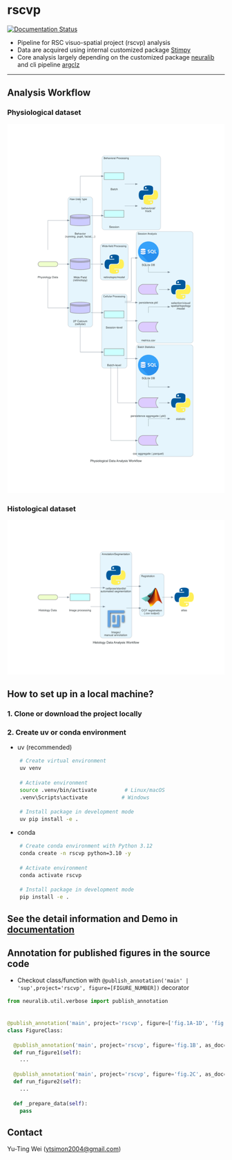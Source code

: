 # rscvp

[![Documentation Status](https://readthedocs.org/projects/rscvp/badge/?version=latest)](https://rscvp.readthedocs.io/en/latest/)

- Pipeline for RSC visuo-spatial project (rscvp) analysis
- Data are acquired using internal customized package [Stimpy](https://bitbucket.org/activision/stimpy/src/master)
- Core analysis largely depending on the customized
  package [neuralib](https://neuralib.readthedocs.io/en/latest/index.html) and cli
  pipeline [argclz](https://argp.readthedocs.io/en/latest/)

------------------------------

## Analysis Workflow

### Physiological dataset

![physiological_data_analysis_workflow.png](docs/source/_static/physiological_data_analysis_workflow.png)

### Histological dataset

![histology_data_analysis_workflow.png](docs/source/_static/histology_data_analysis_workflow.png)

## How to set up in a local machine?

### 1. Clone or download the project locally

### 2. Create uv or conda environment

- uv (recommended)

```bash
    # Create virtual environment
    uv venv

    # Activate environment
    source .venv/bin/activate         # Linux/macOS
    .venv\Scripts\activate           # Windows

    # Install package in development mode
    uv pip install -e .
```

- conda

```bash
    # Create conda environment with Python 3.12
    conda create -n rscvp python=3.10 -y

    # Activate environment
    conda activate rscvp

    # Install package in development mode
    pip install -e .
```



## See the detail information and Demo in [documentation](https://rscvp.readthedocs.io/en/latest/)



## Annotation for published figures in the source code

- Checkout class/function with `@publish_annotation('main' | 'sup',project='rscvp', figure=[FIGURE_NUMBER])` decorator

```python
from neuralib.util.verbose import publish_annotation


@publish_annotation('main', project='rscvp', figure=['fig.1A-1D', 'fig.2A-2F'], as_doc=True)
class FigureClass:

  @publish_annotation('main', project='rscvp', figure='fig.1B', as_doc=True)
  def run_figure1(self):
    ...

  @publish_annotation('main', project='rscvp', figure='fig.2C', as_doc=True)
  def run_figure2(self):
    ...

  def _prepare_data(self):
    pass

```



## Contact

Yu-Ting Wei (ytsimon2004@gmail.com)

